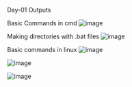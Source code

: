 Day-01 Outputs

Basic Commands in cmd
![image](https://github.com/user-attachments/assets/57cae436-9ac1-4ef2-9dc4-f1371b5f8cc2)

Making directories with .bat files
![image](https://github.com/user-attachments/assets/11387b1c-7b3f-4d8d-93a2-7d83a6a03ab4)

Basic commands in linux
![image](https://github.com/user-attachments/assets/6373b8b6-78fb-4638-98f3-4970e81591a9)

![image](https://github.com/user-attachments/assets/d8a3caac-7a24-4dbd-bade-dfb8b1f6e869)

![image](https://github.com/user-attachments/assets/57f1ade0-c769-43f7-b37a-be6896de5455)






